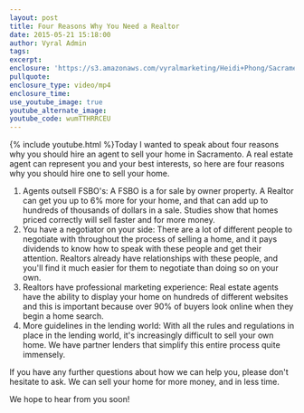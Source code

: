 ```yaml
---
layout: post
title: Four Reasons Why You Need a Realtor
date: 2015-05-21 15:18:00
author: Vyral Admin
tags:
excerpt:
enclosure: 'https://s3.amazonaws.com/vyralmarketing/Heidi+Phong/Sacramento+Real+Estate-+Four+reasons+why+you+need+a+Realtor.mp4'
pullquote:
enclosure_type: video/mp4
enclosure_time:
use_youtube_image: true
youtube_alternate_image:
youtube_code: wumTTHRRCEU
---
```



{% include youtube.html %}Today I wanted to speak about four reasons why you should hire an agent to sell your home in Sacramento. A real estate agent can represent you and your best interests, so here are four reasons why you should hire one to sell your home.

1. Agents outsell FSBO's: A FSBO is a for sale by owner property. A Realtor can get you up to 6% more for your home, and that can add up to hundreds of thousands of dollars in a sale. Studies show that homes priced correctly will sell faster and for more money.
2. You have a negotiator on your side: There are a lot of different people to negotiate with throughout the process of selling a home, and it pays dividends to know how to speak with these people and get their attention. Realtors already have relationships with these people, and you'll find it much easier for them to negotiate than doing so on your own.
3. Realtors have professional marketing experience: Real estate agents have the ability to display your home on hundreds of different websites and this is important because over 90% of buyers look online when they begin a home search.
4. More guidelines in the lending world: With all the rules and regulations in place in the lending world, it's increasingly difficult to sell your own home. We have partner lenders that simplify this entire process quite immensely.

If you have any further questions about how we can help you, please don't hesitate to ask. We can sell your home for more money, and in less time.

We hope to hear from you soon!